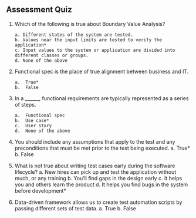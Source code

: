 ## Assessment Quiz

1.	Which of the following is true about Boundary Value Analysis?

        a. Different states of the system are tested.
        b. Values near the input limits are tested to verify the application*
        c. Input values to the system or application are divided into different classes or groups.
        d. None of the above

2. 	Functional spec is the place of true alignment between business and IT. 

        a.  True*
        b.	False

3.	In a ______, functional requirements are typically represented as a series of steps.

        a.	Functional spec
        b.	Use case*
        c.	User story
        d.	None of the above
        
4. You should include any assumptions that apply to the test and any preconditions that must be met prior to the test being executed.
        a. True*
        b. False
        
5. What is not true about writing test cases early during the software lifecycle?
        a. New hires can pick up and test the application without much, or any training
        b. You’ll find gaps in the design early
        c. It helps you and others learn the product
        d. It helps you find bugs in the system before development*
        
6. Data-driven framework allows us to create test automation scripts by passing different sets of test data.
        a. True
        b. False
